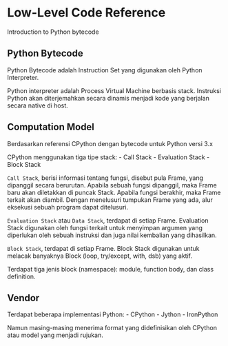 # Low-Level Code Reference

Introduction to Python bytecode

## Python Bytecode

Python Bytecode adalah Instruction Set yang digunakan oleh Python Interpreter.

Python interpreter adalah Process Virtual Machine berbasis stack. Instruksi Python akan diterjemahkan secara dinamis menjadi kode yang berjalan secara native di host.

## Computation Model

Berdasarkan referensi CPython dengan bytecode untuk Python versi 3.x

CPython menggunakan tiga tipe stack:
    - Call Stack
    - Evaluation Stack
    - Block Stack

`Call Stack`, berisi informasi tentang fungsi, disebut pula Frame, yang dipanggil secara berurutan. Apabila sebuah fungsi dipanggil, maka Frame baru akan diletakkan di puncak Stack. Apabila fungsi berakhir, maka Frame terkait akan diambil. Dengan menelusuri tumpukan Frame yang ada, alur eksekusi sebuah program dapat ditelusuri. 

`Evaluation Stack` atau `Data Stack`, terdapat di setiap Frame. Evaluation Stack digunakan oleh fungsi terkait untuk menyimpan argumen yang diperlukan oleh sebuah instruksi dan juga nilai kembalian yang dihasilkan.

`Block Stack`, terdapat di setiap Frame. Block Stack digunakan untuk melacak banyaknya Block (loop, try/except, with, dsb) yang aktif.

Terdapat tiga jenis block (namespace): module, function body, dan class definition.

## Vendor

Terdapat beberapa implementasi Python:
    - CPython
    - Jython
    - IronPython

Namun masing-masing menerima format yang didefinisikan oleh CPython atau model yang menjadi rujukan.